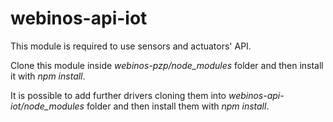 webinos-api-iot
===============


This module is required to use sensors and actuators' API.

Clone this module inside *webinos-pzp/node_modules* folder and then install it with *npm install*.

It is possible to add further drivers cloning them into *webinos-api-iot/node_modules* folder and then install them with *npm install*.
